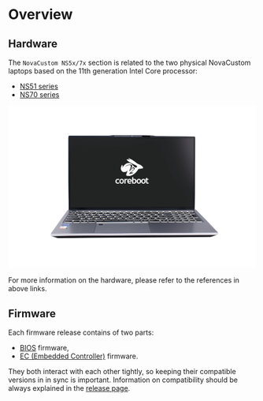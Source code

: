 # Overview

## Hardware

The `NovaCustom NS5x/7x` section is related to the two physical NovaCustom
laptops based on the 11th generation Intel Core processor:

- [NS51 series](https://configurelaptop.eu/ns51-series/)
- [NS70 series](https://configurelaptop.eu/ns70-series/)

![](images/NS51-front-1.png)

For more information on the hardware, please refer to the references in above
links.

## Firmware

Each firmware release contains of two parts:

- [BIOS](https://en.wikipedia.org/wiki/BIOS) firmware,
- [EC (Embedded Controller)](https://en.wikipedia.org/wiki/Embedded_controller)
  firmware.

They both interact with each other tightly, so keeping their compatible versions
in in sync is important. Information on compatibility should be always explained
in the [release page](releases.md).
